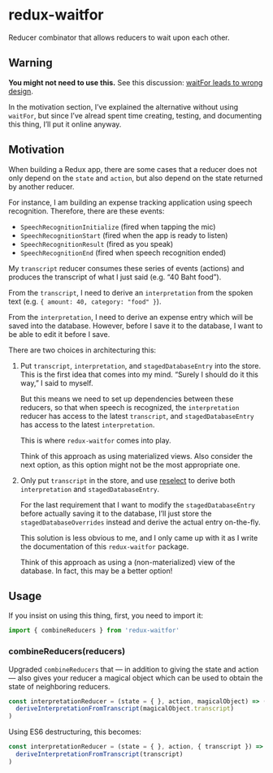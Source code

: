 
redux-waitfor
=============

Reducer combinator that allows reducers to wait upon each other.


Warning
-------

__You might not need to use this.__
See this discussion: [waitFor leads to wrong design](https://github.com/facebook/flux/issues/209).

In the motivation section, I’ve explained the alternative without using `waitFor`,
but since I’ve alread spent time creating, testing, and documenting this thing,
I’ll put it online anyway.


Motivation
----------

When building a Redux app, there are some cases that a reducer does not only
depend on the `state` and `action`, but also depend on the state returned by
another reducer.

For instance, I am building an expense tracking application using speech
recognition. Therefore, there are these events:

- `SpeechRecognitionInitialize` (fired when tapping the mic)
- `SpeechRecognitionStart` (fired when the app is ready to listen)
- `SpeechRecognitionResult` (fired as you speak)
- `SpeechRecognitionEnd` (fired when speech recognition ended)

My `transcript` reducer consumes these series of events (actions) and produces
the transcript of what I just said (e.g. “40 Baht food”).

From the `transcript`, I need to derive an `interpretation` from the spoken text
(e.g. `{ amount: 40, category: "food" }`).

From the `interpretation`, I need to derive an expense entry which will be saved
into the database.
However, before I save it to the database, I want to be able to edit it before I save.

There are two choices in architecturing this:

1. Put `transcript`, `interpretation`, and `stagedDatabaseEntry` into the store.
   This is the first idea that comes into my mind.
   “Surely I should do it this way,” I said to myself.

   But this means we need to set up dependencies between these reducers,
   so that when speech is recognized, the `interpretation` reducer has access
   to the latest `transcript`, and `stagedDatabaseEntry` has access to the
   latest `interpretation`.

   This is where `redux-waitfor` comes into play.

   Think of this approach as using materialized views.
   Also consider the next option, as this option might not be the most appropriate one.

2. Only put `transcript` in the store, and use [reselect](https://github.com/rackt/reselect)
   to derive both `interpretation` and `stagedDatabaseEntry`.

   For the last requirement that I want to modify the `stagedDatabaseEntry` before
   actually saving it to the database, I’ll just store the `stagedDatabaseOverrides`
   instead and derive the actual entry on-the-fly.

   This solution is less obvious to me, and I only came up with it as I write
   the documentation of this `redux-waitfor` package.

   Think of this approach as using a (non-materialized) view of the database.
   In fact, this may be a better option!


Usage
-----

If you insist on using this thing, first, you need to import it:

```js
import { combineReducers } from 'redux-waitfor'
```

### combineReducers(reducers)

Upgraded `combineReducers` that — in addition to giving the state and action — also gives your reducer a magical object which can be used to obtain the state of neighboring reducers.

```js
const interpretationReducer = (state = { }, action, magicalObject) => (
  deriveInterpretationFromTranscript(magicalObject.transcript)
)
```

Using ES6 destructuring, this becomes:

```js
const interpretationReducer = (state = { }, action, { transcript }) => (
  deriveInterpretationFromTranscript(transcript)
)
```

